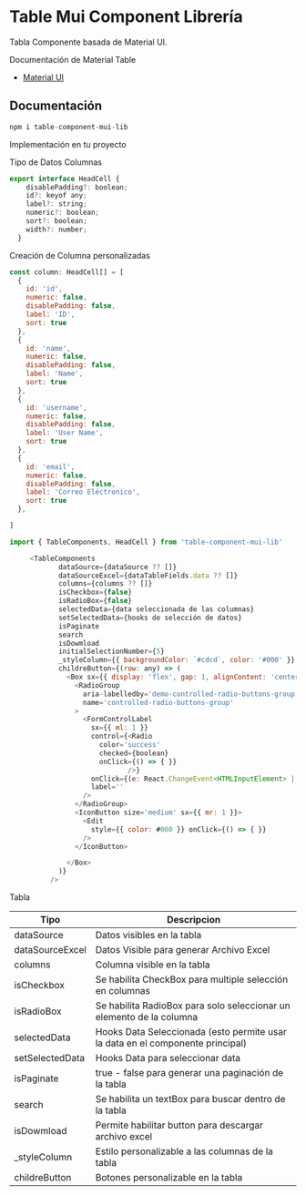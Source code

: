 # Table Mui Component Librería

Tabla Componente basada de Material UI.

Documentación de Material Table

- [Material UI](https://mui.com/material-ui/react-table/)


## Documentación

```js
npm i table-component-mui-lib
```

Implementación en tu proyecto

Tipo de Datos Columnas


```js
export interface HeadCell {
    disablePadding?: boolean;
    id?: keyof any;
    label?: string;
    numeric?: boolean;
    sort?: boolean;
    width?: number;
  }
```

Creación de Columna personalizadas
```js
const column: HeadCell[] = [
  {
    id: 'id',
    numeric: false,
    disablePadding: false,
    label: 'ID',
    sort: true
  },
  {
    id: 'name',
    numeric: false,
    disablePadding: false,
    label: 'Name',
    sort: true
  },
  {
    id: 'username',
    numeric: false,
    disablePadding: false,
    label: 'User Name',
    sort: true
  },
  {
    id: 'email',
    numeric: false,
    disablePadding: false,
    label: 'Correo Eléctronico',
    sort: true
  },

]
```


```js
import { TableComponents, HeadCell } from 'table-component-mui-lib'

     <TableComponents
            dataSource={dataSource ?? []}
            dataSourceExcel={dataTableFields.data ?? []}
            columns={columns ?? []}
            isCheckbox={false}
            isRadioBox={false}
            selectedData={data seleccionada de las columnas}
            setSelectedData={hooks de selección de datos}
            isPaginate
            search
            isDowmload
            initialSelectionNumber={5}
            _styleColumn={{ backgroundColor: `#cdcd`, color: '#000' }}
            childreButton={(row: any) => (
              <Box sx={{ display: 'flex', gap: 1, alignContent: 'center' }}>
                <RadioGroup
                  aria-labelledby='demo-controlled-radio-buttons-group'
                  name='controlled-radio-buttons-group'
                >
                  <FormControlLabel
                    sx={{ ml: 1 }}
                    control={<Radio
                      color='success'
                      checked={boolean}
                      onClick={() => { }}
                             />}
                    onClick={(e: React.ChangeEvent<HTMLInputElement> | any) => {  }} // Guarda los datos de la fila seleccionada}
                    label=''
                  />
                </RadioGroup>
                <IconButton size='medium' sx={{ mr: 1 }}>
                  <Edit
                    style={{ color: #000 }} onClick={() => { }}
                  />
                </IconButton>

              </Box>
            )}
          />

```

Tabla

| Tipo            | Descripcion                                                                    |
|-----------------|--------------------------------------------------------------------------------|
| dataSource      | Datos visibles en la tabla                                                     |
| dataSourceExcel | Datos Visible para generar Archivo Excel                                       |
| columns         | Columna visible en la tabla                                                    |
| isCheckbox      | Se habilita CheckBox para multiple selección en columnas                       |
| isRadioBox      | Se habilita RadioBox para solo seleccionar un elemento de la columna           |
| selectedData    | Hooks Data Seleccionada (esto permite usar la data en el componente principal) |
| setSelectedData | Hooks Data para seleccionar data                                               |
| isPaginate      | true - false para generar una paginación de la tabla                           |
| search          | Se habilita un textBox para buscar dentro de la tabla                          |
| isDowmload      | Permite habilitar button para descargar archivo excel                          |
| _styleColumn    | Estilo personalizable a las columnas de la tabla                               |
| childreButton   | Botones personalizable en la tabla                                             |